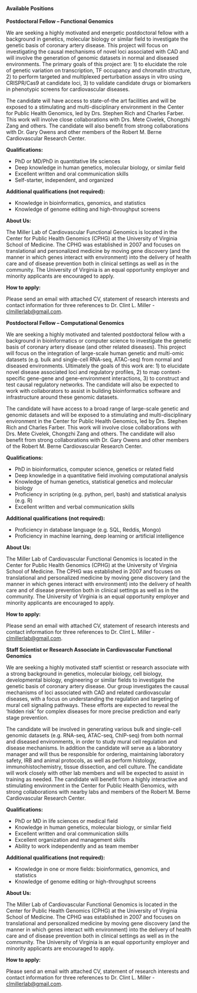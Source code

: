 #### Available Positions

**Postdoctoral Fellow – Functional Genomics** 

We are seeking a highly motivated and energetic postdoctoral fellow with a background in genetics, molecular biology or similar field to investigate the genetic basis of coronary artery disease. This project will focus on investigating the causal mechanisms of novel loci associated with CAD and will involve the generation of genomic datasets in normal and diseased environments. The primary goals of this project are: 1) to elucidate the role of genetic variation on transcription, TF occupancy and chromatin structure, 2) to perform targeted and multiplexed perturbation assays in vitro using CRISPR/Cas9 at candidate loci, 3) to validate candidate drugs or biomarkers in phenotypic screens for cardiovascular diseases. 

The candidate will have access to state-of-the art facilities and will be exposed to a stimulating and multi-disciplinary environment in the Center for Public Health Genomics, led by Drs. Stephen Rich and Charles Farber. This work will involve close collaborations with Drs. Mete Civelek, Chongzhi Zang and others. The candidate will also benefit from strong collaborations with Dr. Gary Owens and other members of the Robert M. Berne Cardiovascular Research Center.

__Qualifications:__
* PhD or MD/PhD in quantitative life sciences
*	Deep knowledge in human genetics, molecular biology, or similar field
*	Excellent written and oral communication skills
*	Self-starter, independent, and organized

__Additional qualifications (not required):__
*	Knowledge in bioinformatics, genomics, and statistics
*	Knowledge of genome editing and high-throughput screens

**About Us:**

The Miller Lab of Cardiovascular Functional Genomics is located in the Center for Public Health Genomics (CPHG) at the University of Virginia School of Medicine. The CPHG was established in 2007 and focuses on translational and personalized medicine by moving gene discovery (and the manner in which genes interact with environment) into the delivery of health care and of disease prevention both in clinical settings as well as in the community. The University of Virginia is an equal opportunity employer and minority applicants are encouraged to apply. 

**How to apply:**

Please send an email with attached CV, statement of research interests and contact information for three references to Dr. Clint L. Miller - <clmillerlab@gmail.com>.




**Postdoctoral Fellow – Computational Genomics**

We are seeking a highly motivated and talented postdoctoral fellow with a background in bioinformatics or computer science to investigate the genetic basis of coronary artery disease (and other related diseases). This project will focus on the integration of large-scale human genetic and multi-omic datasets (e.g. bulk and single-cell RNA-seq, ATAC-seq) from normal and diseased environments. Ultimately the goals of this work are: 1) to elucidate novel disease associated loci and regulatory profiles, 2) to map context-specific gene-gene and gene-environment interactions, 3) to construct and test causal regulatory networks. The candidate will also be expected to work with collaborators to assist in building bioinformatics software and infrastructure around these genomic datasets.

The candidate will have access to a broad range of large-scale genetic and genomic datasets and will be exposed to a stimulating and multi-disciplinary environment in the Center for Public Health Genomics, led by Drs. Stephen Rich and Charles Farber. This work will involve close collaborations with Drs. Mete Civelek, Chongzhi Zang and others. The candidate will also benefit from strong collaborations with Dr. Gary Owens and other members of the Robert M. Berne Cardiovascular Research Center. 

__Qualifications:__
* PhD in bioinformatics, computer science, genetics or related field
*	Deep knowledge in a quantitative field involving computational analysis 
*	Knowledge of human genetics, statistical genetics and molecular biology
*	Proficiency in scripting (e.g. python, perl, bash) and statistical analysis (e.g. R)
*	Excellent written and verbal communication skills 

__Additional qualifications (not required):__
*	Proficiency in database language (e.g. SQL, Reddis, Mongo)
*	Proficiency in machine learning, deep learning or artificial intelligence

**About Us:**

The Miller Lab of Cardiovascular Functional Genomics is located in the Center for Public Health Genomics (CPHG) at the University of Virginia School of Medicine. The CPHG was established in 2007 and focuses on translational and personalized medicine by moving gene discovery (and the manner in which genes interact with environment) into the delivery of health care and of disease prevention both in clinical settings as well as in the community. The University of Virginia is an equal opportunity employer and minority applicants are encouraged to apply. 

**How to apply:**

Please send an email with attached CV, statement of research interests and contact information for three references to Dr. Clint L. Miller - <clmillerlab@gmail.com>. 



**Staff Scientist or Research Associate in Cardiovascular Functional Genomics**  

We are seeking a highly motivated staff scientist or research associate with a strong background in genetics, molecular biology, cell biology, developmental biology, engineering or similar fields to investigate the genetic basis of coronary artery disease. Our group investigates the causal mechanisms of loci associated with CAD and related cardiovascular diseases, with a focus on understanding the regulation and targeting of mural cell signaling pathways. These efforts are expected to reveal the ‘hidden risk’ for complex diseases for more precise prediction and early stage prevention. 

The candidate will be involved in generating various bulk and single-cell genomic datasets (e.g. RNA-seq, ATAC-seq, ChIP-seq) from both normal and diseased environments, in order to study mural cell regulation and disease mechanisms. In addition the candidate will serve as a laboratory manager and will thus be responsible for ordering, maintaining laboratory safety, IRB and animal protocols, as well as perform histology, immunohistochemistry, tissue dissection, and cell culture. The candidate will work closely with other lab members and will be expected to assist in training as needed. The candidate will benefit from a highly interactive and stimulating environment in the Center for Public Health Genomics, with strong collaborations with nearby labs and members of the Robert M. Berne Cardiovascular Research Center.

__Qualifications:__
*	PhD or MD in life sciences or medical field
*	Knowledge in human genetics, molecular biology, or similar field
*	Excellent written and oral communication skills
*	Excellent organization and management skills
*	Ability to work independently and as team member

__Additional qualifications (not required):__
* Knowledge in one or more fields: bioinformatics, genomics, and statistics
*	Knowledge of genome editing or high-throughput screens

**About Us:**

The Miller Lab of Cardiovascular Functional Genomics is located in the Center for Public Health Genomics (CPHG) at the University of Virginia School of Medicine. The CPHG was established in 2007 and focuses on translational and personalized medicine by moving gene discovery (and the manner in which genes interact with environment) into the delivery of health care and of disease prevention both in clinical settings as well as in the community. The University of Virginia is an equal opportunity employer and minority applicants are encouraged to apply. 

**How to apply:**

Please send an email with attached CV, statement of research interests and contact information for three references to Dr. Clint L. Miller - <clmillerlab@gmail.com>. 



